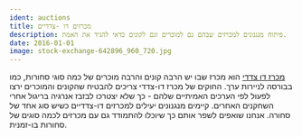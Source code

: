 ```yaml
---
ident: auctions
title: מכרזים דו -צדדיים
description: פיתוח מנגנונים למכרזים שבהם גם למוכרים וגם לקונים כדאי להגיד את האמת.
date: 2016-01-01
image: stock-exchange-642896_960_720.jpg
---
```

[מכרז דו צדדי](https://en.wikipedia.org/wiki/Double_auction) 
הוא מכרז שבו יש הרבה קונים והרבה מוכרים של כמה סוגי סחורות, כמו בבורסה לניירות ערך.
החוקים של מכרז דו-צדדי צריכים להבטיח שהקונים והמוכרים ירצו לפעול לפי הערכים האמיתיים שלהם - 
כך שלא יצטרכו לבזבז אנרגיה בריגול אחרי השחקנים האחרים.
קיימים מנגנונים יעילים למכרזים דו-צדדיים כשיש סוג אחד של סחורה.
אנחנו שואפים לשפר אותם כך שיוכלו להתמודד גם עם מכרזים לכמה סוגים של סחורות בו-זמנית.
